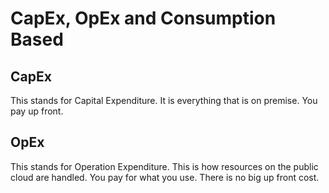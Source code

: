 # CapEx, OpEx and Consumption Based

## CapEx

This stands for Capital Expenditure. It is everything that is on premise. You pay up front.

## OpEx

This stands for Operation Expenditure. This is how resources on the public cloud are handled.
You pay for what you use. There is no big up front cost.